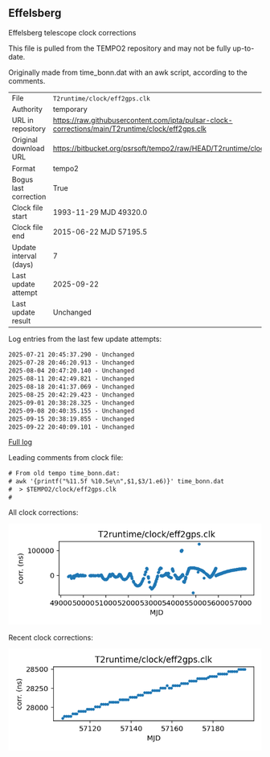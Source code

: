 
## Effelsberg

Effelsberg telescope clock corrections

This file is pulled from the TEMPO2 repository and may not be fully
up-to-date.

Originally made from time_bonn.dat with an awk script, according to
the comments.

|     |     |
|:--- |:--- |
| File | `T2runtime/clock/eff2gps.clk` |
| Authority | temporary |
| URL in repository | <https://raw.githubusercontent.com/ipta/pulsar-clock-corrections/main/T2runtime/clock/eff2gps.clk> |
| Original download URL | <https://bitbucket.org/psrsoft/tempo2/raw/HEAD/T2runtime/clock/eff2gps.clk> |
| Format | tempo2 |
| Bogus last correction | True |
| Clock file start | 1993-11-29 MJD 49320.0 |
| Clock file end | 2015-06-22 MJD 57195.5 |
| Update interval (days) | 7 |
| Last update attempt | 2025-09-22 |
| Last update result | Unchanged |

Log entries from the last few update attempts:
```
2025-07-21 20:45:37.290 - Unchanged
2025-07-28 20:46:20.913 - Unchanged
2025-08-04 20:47:20.140 - Unchanged
2025-08-11 20:42:49.821 - Unchanged
2025-08-18 20:41:37.069 - Unchanged
2025-08-25 20:42:29.423 - Unchanged
2025-09-01 20:38:28.325 - Unchanged
2025-09-08 20:40:35.155 - Unchanged
2025-09-15 20:38:19.855 - Unchanged
2025-09-22 20:40:09.101 - Unchanged
```
[Full log](https://raw.githubusercontent.com/ipta/pulsar-clock-corrections/main/log/T2runtime/clock/eff2gps.clk.log)

Leading comments from clock file:

    # From old tempo time_bonn.dat:
    # awk '{printf("%11.5f %10.5e\n",$1,$3/1.e6)}' time_bonn.dat
    #  > $TEMPO2/clock/eff2gps.clk
    #



All clock corrections:

![plot of all clock corrections](eff2gps.clk.png "All corrections")

Recent clock corrections:

![plot of recent clock corrections](eff2gps.clk.short.png "Recent corrections")

